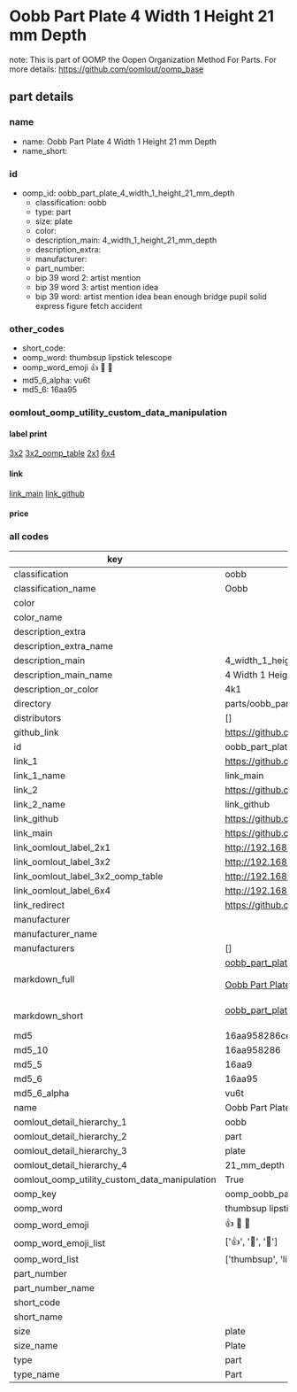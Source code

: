 # Oobb Part Plate 4 Width 1 Height 21 mm Depth  

note: This is part of OOMP the Oopen Organization Method For Parts. For more details: https://github.com/oomlout/oomp_base

##  part details
  







### name
* name: Oobb Part Plate 4 Width 1 Height 21 mm Depth
* name_short: 
### id
* oomp_id: oobb_part_plate_4_width_1_height_21_mm_depth
  * classification: oobb
  * type: part
  * size: plate
  * color: 
  * description_main: 4_width_1_height_21_mm_depth
  * description_extra: 
  * manufacturer: 
  * part_number: 
  * bip 39 word 2: artist mention
  * bip 39 word 3: artist mention idea
  * bip 39 word: artist mention idea bean enough bridge pupil solid express figure fetch accident

### other_codes
* short_code: 
* oomp_word: thumbsup lipstick telescope
* oomp_word_emoji :thumbsup: :lipstick: :telescope:
* md5_6_alpha: vu6t
* md5_6: 16aa95






### oomlout_oomp_utility_custom_data_manipulation
#### label print
[3x2](http://192.168.1.245:1112/?label=oomp%20vu6t)
[3x2_oomp_table](http://192.168.1.108:1112/?label=oomp%20vu6t)
[2x1](http://192.168.1.242:1112/?label=oomp%20vu6t)
[6x4](http://192.168.1.55:1112/?label=oomp%20vu6t)    

#### link

[link_main](https://github.com/oomlout/oomlout_oomp_version_1_messy/tree/main/parts/oobb_part_plate_4_width_1_height_21_mm_depth) [link_github](https://github.com/oomlout/oomlout_oomp_version_1_messy/tree/main/parts/oobb_part_plate_4_width_1_height_21_mm_depth)                             

#### price







### all codes 
| key | value |  
| --- | --- |  
| classification | oobb |  
| classification_name | Oobb |  
| color |  |  
| color_name |  |  
| description_extra |  |  
| description_extra_name |  |  
| description_main | 4_width_1_height_21_mm_depth |  
| description_main_name | 4 Width 1 Height 21 mm Depth |  
| description_or_color | 4k1 |  
| directory | parts/oobb_part_plate_4_width_1_height_21_mm_depth |  
| distributors | [] |  
| github_link | https://github.com/oomlout/oomlout_oomp_part_src/tree/main/parts/oobb_part_plate_4_width_1_height_21_mm_depth |  
| id | oobb_part_plate_4_width_1_height_21_mm_depth |  
| link_1 | https://github.com/oomlout/oomlout_oomp_version_1_messy/tree/main/parts/oobb_part_plate_4_width_1_height_21_mm_depth |  
| link_1_name | link_main |  
| link_2 | https://github.com/oomlout/oomlout_oomp_version_1_messy/tree/main/parts/oobb_part_plate_4_width_1_height_21_mm_depth |  
| link_2_name | link_github |  
| link_github | https://github.com/oomlout/oomlout_oomp_version_1_messy/tree/main/parts/oobb_part_plate_4_width_1_height_21_mm_depth |  
| link_main | https://github.com/oomlout/oomlout_oomp_version_1_messy/tree/main/parts/oobb_part_plate_4_width_1_height_21_mm_depth |  
| link_oomlout_label_2x1 | http://192.168.1.242:1112/?label=oomp%20vu6t |  
| link_oomlout_label_3x2 | http://192.168.1.245:1112/?label=oomp%20vu6t |  
| link_oomlout_label_3x2_oomp_table | http://192.168.1.108:1112/?label=oomp%20vu6t |  
| link_oomlout_label_6x4 | http://192.168.1.55:1112/?label=oomp%20vu6t |  
| link_redirect | https://github.com/oomlout/oomlout_oomp_version_1_messy/tree/main/parts/oobb_part_plate_4_width_1_height_21_mm_depth |  
| manufacturer |  |  
| manufacturer_name |  |  
| manufacturers | [] |  
| markdown_full | [oobb_part_plate_4_width_1_height_21_mm_depth](none)<br>[](none)<br>[Oobb Part Plate 4 Width 1 Height 21 Mm Depth](none)<br><br> |  
| markdown_short | [oobb_part_plate_4_width_1_height_21_mm_depth](none)<br><br> |  
| md5 | 16aa958286ceb5bc6f257138e0e2c068 |  
| md5_10 | 16aa958286 |  
| md5_5 | 16aa9 |  
| md5_6 | 16aa95 |  
| md5_6_alpha | vu6t |  
| name | Oobb Part Plate 4 Width 1 Height 21 mm Depth |  
| oomlout_detail_hierarchy_1 | oobb |  
| oomlout_detail_hierarchy_2 | part |  
| oomlout_detail_hierarchy_3 | plate |  
| oomlout_detail_hierarchy_4 | 21_mm_depth |  
| oomlout_oomp_utility_custom_data_manipulation | True |  
| oomp_key | oomp_oobb_part_plate_4_width_1_height_21_mm_depth |  
| oomp_word | thumbsup lipstick telescope |  
| oomp_word_emoji | :thumbsup: :lipstick: :telescope: |  
| oomp_word_emoji_list | [':thumbsup:', ':lipstick:', ':telescope:'] |  
| oomp_word_list | ['thumbsup', 'lipstick', 'telescope'] |  
| part_number |  |  
| part_number_name |  |  
| short_code |  |  
| short_name |  |  
| size | plate |  
| size_name | Plate |  
| type | part |  
| type_name | Part |  
